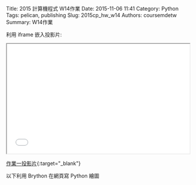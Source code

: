 Title: 2015 計算機程式 W14作業
Date: 2015-11-06 11:41
Category: Python
Tags: pelican, publishing
Slug: 2015cp_hw_w14
Authors: coursemdetw
Summary: W14作業

利用 iframe 嵌入投影片:

<iframe src="40423143_cp_w14_p.html" width="500" height="300"></iframe>

[作業一投影片](40423143_cp_w14_p.html){:target="_blank"}
<div class="entry-content"><p>以下利用 Brython 在網頁寫 Python 繪圖</p> 
<!-- 導入 brython_dist.js --> 

<script type="text/javascript" src="js/Brython3.2.3-20151122-082712/brython.js"></script> 

<!-- 啟動 brython() --> 

<script> 
window.onload=function(){ 
brython(1); 
} 
</script> 

<!-- 以下利用 Brython 程式執行繪圖 --> 

<canvas id="plotarea" width="500" height="500"></canvas> 

<script type="text/python3"> 
# 導入 doc 
from browser import document as doc 
import math 

# 準備繪圖畫布 
canvas = doc["plotarea"] 
ctx = canvas.getContext("2d") 

# 開始畫直線 

ctx.beginPath() 
ctx.lineWidth = 20 
ctx.moveTo(40, 0) 
ctx.lineTo(40, 360) 
ctx.strokeStyle = "#FF0000" 
ctx.stroke() 

ctx.beginPath() 
ctx.lineWidth = 20 
ctx.moveTo(80, 0) 
ctx.lineTo(80, 360) 
ctx.strokeStyle = "#FF0000" 
ctx.stroke() 

ctx.beginPath() 
ctx.lineWidth = 20 
ctx.moveTo(120, 0) 
ctx.lineTo(120, 360) 
ctx.strokeStyle = "#FF0000" 
ctx.stroke() 

ctx.beginPath() 
ctx.lineWidth = 20 
ctx.moveTo(160, 0) 
ctx.lineTo(160, 360) 
ctx.strokeStyle = "#FF0000" 
ctx.stroke() 

ctx.beginPath() 
ctx.lineWidth = 20 
ctx.moveTo(200, 0) 
ctx.lineTo(200, 360) 
ctx.strokeStyle = "#FF0000" 
ctx.stroke() 

ctx.beginPath() 
ctx.lineWidth = 20 
ctx.moveTo(240, 0) 
ctx.lineTo(240, 360) 
ctx.strokeStyle = "#FF0000" 
ctx.stroke() 

ctx.beginPath() 
ctx.lineWidth = 20 
ctx.moveTo(280, 0) 
ctx.lineTo(280, 360) 
ctx.strokeStyle = "#FF0000" 
ctx.stroke() 

ctx.beginPath() 
ctx.lineWidth = 20 
ctx.moveTo(320, 0) 
ctx.lineTo(320, 360) 
ctx.strokeStyle = "#FF0000" 
ctx.stroke() 

ctx.beginPath() 
ctx.lineWidth = 20 
ctx.moveTo(360, 0) 
ctx.lineTo(360, 360) 
ctx.strokeStyle = "#FF0000" 
ctx.stroke() 

ctx.beginPath() 
ctx.lineWidth = 20 
ctx.moveTo(400, 0) 
ctx.lineTo(400, 360) 
ctx.strokeStyle = "#FF0000" 
ctx.stroke() 


ctx.beginPath() 
ctx.lineWidth = 20 
ctx.moveTo(30, 10) 
ctx.lineTo(410, 10) 
ctx.strokeStyle = "#0000ff" 
ctx.stroke() 

ctx.beginPath() 
ctx.lineWidth = 20 
ctx.moveTo(30, 50) 
ctx.lineTo(410, 50) 
ctx.strokeStyle = "#0000ff" 
ctx.stroke() 

ctx.beginPath() 
ctx.lineWidth = 20 
ctx.moveTo(30, 90) 
ctx.lineTo(410, 90) 
ctx.strokeStyle = "#0000ff" 
ctx.stroke() 

ctx.beginPath() 
ctx.lineWidth = 20 
ctx.moveTo(30, 130) 
ctx.lineTo(410, 130) 
ctx.strokeStyle = "#0000ff" 
ctx.stroke() 

ctx.beginPath() 
ctx.lineWidth = 20 
ctx.moveTo(30, 170) 
ctx.lineTo(410, 170) 
ctx.strokeStyle = "#0000ff" 
ctx.stroke() 

ctx.beginPath() 
ctx.lineWidth = 20 
ctx.moveTo(30, 210) 
ctx.lineTo(410, 210) 
ctx.strokeStyle = "#0000ff" 
ctx.stroke() 

ctx.beginPath() 
ctx.lineWidth = 20 
ctx.moveTo(30, 250) 
ctx.lineTo(410, 250) 
ctx.strokeStyle = "#0000ff" 
ctx.stroke() 

ctx.beginPath() 
ctx.lineWidth = 20 
ctx.moveTo(30, 290) 
ctx.lineTo(410, 290) 
ctx.strokeStyle = "#0000ff" 
ctx.stroke() 

ctx.beginPath() 
ctx.lineWidth =20 
ctx.moveTo(30, 330) 
ctx.lineTo(410, 330) 
ctx.strokeStyle = "#0000ff" 
ctx.stroke() 

ctx.beginPath() 
ctx.lineWidth = 20 
ctx.moveTo(30, 370) 
ctx.lineTo(410, 370) 
ctx.strokeStyle = "#0000ff" 
ctx.stroke() 
</script></div>